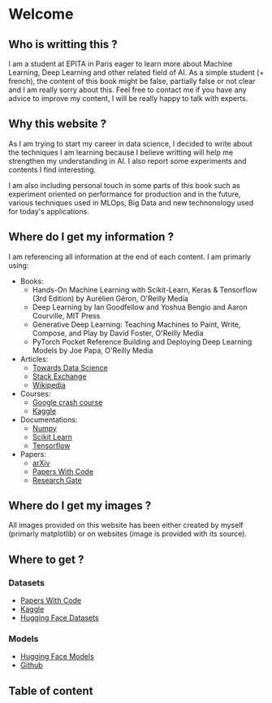 # Welcome

## Who is writting this ?

I am a student at EPITA in Paris eager to learn more about Machine Learning, Deep Learning and other related field of AI.
As a simple student (+ french), the content of this book might be false, partially false or not clear and I am really sorry about this.
Feel free to contact me if you have any advice to improve my content, I will be really happy to talk with experts.

## Why this website ?

As I am trying to start my career in data science, I decided to write about the techniques I am learning because I believe writting will help me strengthen my understanding in AI. I also report some experiments and contents I find interesting.

I am also including personal touch in some parts of this book such as experiment oriented on performance for production and in the future, various techniques used in MLOps, Big Data and new technonology used for today's applications.

## Where do I get my information ?

I am referencing all information at the end of each content.
I am primarly using:
- Books:
  * Hands-On Machine Learning with Scikit-Learn, Keras & Tensorflow (3rd Edition) by Aurélien Géron, O'Reilly Media
  * Deep Learning by Ian Goodfellow and Yoshua Bengio and Aaron Courville, MIT Press
  * Generative Deep Learning: Teaching Machines to Paint, Write, Compose, and Play by David Foster, O'Reilly Media
  * PyTorch Pocket Reference Building and Deploying Deep Learning Models by Joe Papa, O'Reilly Media
- Articles:
  * [Towards Data Science](https://towardsdatascience.com/)
  * [Stack Exchange](https://stackexchange.com/)
  * [Wikipedia](https://www.wikipedia.org/)
- Courses:
  * [Google crash course](https://developers.google.com/machine-learning/crash-course)
  * [Kaggle](https://kaggle.com)
- Documentations:
  * [Numpy](https://numpy.org)
  * [Scikit Learn](https://scikit-learn.org/)
  * [Tensorflow](https://www.tensorflow.org/)
- Papers:
  * [arXiv](https://arxiv.org/)
  * [Papers With Code](https://paperswithcode.com/)
  * [Research Gate](https://www.researchgate.net/)

## Where do I get my images ?

All images provided on this website has been either created by myself (primarly matplotlib) or on websites (image is provided with its source).

## Where to get ?

### Datasets
- [Papers With Code](https://paperswithcode.com/)
- [Kaggle](https://kaggle.com)
- [Hugging Face Datasets](https://huggingface.co/datasets)

### Models
- [Hugging Face Models](https://huggingface.co/models)
- [Github](https://github.com)

## Table of content

```{tableofcontents}
```